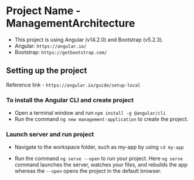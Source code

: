# Project Name - ManagementArchitecture

- This project is using Angular (v14.2.0) and Bootstrap (v5.2.3).
- Angular: `https://angular.io/`
- Bootstrap: `https://getbootstrap.com/`

## Setting up the project

Reference link - `https://angular.io/guide/setup-local`

### To install the Angular CLI and create project

- Open a terminal window and run `npm install -g @angular/cli`
- Run the command `ng new management-application` to create the project.

### Launch server and run project

- Navigate to the workspace folder, such as my-app by using `cd my-app`

- Run the command `ng serve --open` to run your project. Here `ng serve` command launches the server, watches your files, and rebuilds the app whereas the `--open` opens the project in the default browser.


